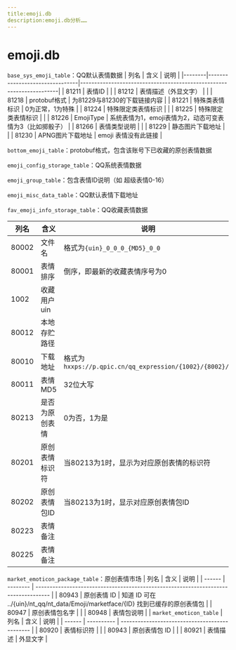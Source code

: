 ```yaml
---
title:emoji.db
description:emoji.db分析……
---
```


# emoji.db
`base_sys_emoji_table`：QQ默认表情数据
| 列名   | 含义                           | 说明                                                                 |
|--------|--------------------------------|----------------------------------------------------------------------|
| 81211  | 表情ID                         |                                                                      |
| 81212  | 表情描述（外显文字）           |                                                                      |
| 81218  | protobuf格式                   | 为81229与81230的下载链接内容                                             |
| 81221  | 特殊类表情标识                 | 0为正常，1为特殊                                                     |
| 81224  | 特殊限定类表情标识             |                                                                      |
| 81225  | 特殊限定类表情标识             |                                                                      |
| 81226  | EmojiType                      | 系统表情为1，emoji表情为2，动态可变表情为3（比如掷骰子）             |
| 81266  | 表情类型说明                   |                                                                      |
| 81229  | 静态图片下载地址               |                                                                      |
| 81230  | APNG图片下载地址               | emoji 表情没有此链接                                                 |

`bottom_emoji_table`：protobuf格式，包含该账号下已收藏的原创表情数据

`emoji_config_storage_table`：QQ系统表情数据

`emoji_group_table`：包含表情ID说明（如 超级表情0-16）

`emoji_misc_data_table`：QQ默认表情下载地址

`fav_emoji_info_storage_table`：QQ收藏表情数据

| 列名   | 含义                           | 说明                                                                 |
|--------|--------------------------------|----------------------------------------------------------------------|
| 80002  | 文件名                         | 格式为`{uin}_0_0_0_{MD5}_0_0`                                       |
| 80001  | 表情排序                       | 倒序，即最新的收藏表情序号为0                                        |
| 1002   | 收藏用户uin                    |                                                                      |
| 80012  | 本地存贮路径                   |                                                                      |
| 80010  | 下载地址                       | 格式为`hxxps://p.qpic.cn/qq_expression/{1002}/{8002}/0`              |
| 80011  | 表情MD5                        | 32位大写                                                             |
| 80213  | 是否为原创表情                 | 0为否，1为是                                                         |
| 80201  | 原创表情标识符                 | 当80213为1时，显示为对应原创表情的标识符                             |
| 80202  | 原创表情包ID                   | 当80213为1时，显示对应原创表情包ID                                   |
| 80223  | 表情备注                       |                                                                      |
| 80225  | 表情备注                       |                                                                      |

`market_emoticon_package_table`：原创表情市场
| 列名   | 含义     | 说明                                                                                |
| ------ | -------- | ----------------------------------------------------------------------------------- |
| 80943  | 原创表情 ID | 知道 ID 可在 ../{uin}/nt_qq/nt_data/Emoji/marketface/{ID} 找到已缓存的原创表情包 |
| 80947  | 原创表情包名字 |                                                                                     |
| 80948  | 表情包说明 |                                                                                     |
`market_emoticon_table`
| 列名   | 含义       | 说明                                           |
| ------ | ---------- | ---------------------------------------------- |
| 80920  | 表情标识符 |                                                |
| 80943  | 原创表情包 ID |                                                |
| 80921  | 表情描述   | 外显文字                                       |

